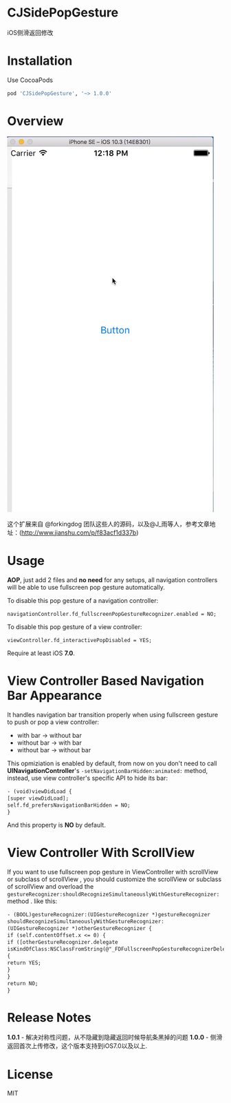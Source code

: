 # CJSidePopGesture
iOS侧滑返回修改

# Installation

Use CocoaPods  

``` ruby
pod 'CJSidePopGesture', '~> 1.0.0'
```


# Overview

![snapshot](https://raw.githubusercontent.com/CJMaxWell2013/CJSidePopGesture/master/Snapshots/sideBack.gif)


这个扩展来自 @forkingdog 团队这些人的源码，以及@J_雨等人，参考文章地址：(http://www.jianshu.com/p/f83acf1d337b)

# Usage



**AOP**, just add 2 files and **no need** for any setups, all navigation controllers will be able to use fullscreen pop gesture automatically.  

To disable this pop gesture of a navigation controller:  

``` objc
navigationController.fd_fullscreenPopGestureRecognizer.enabled = NO;
```

To disable this pop gesture of a view controller:  

``` objc
viewController.fd_interactivePopDisabled = YES;
```

Require at least iOS **7.0**.

# View Controller Based Navigation Bar Appearance

It handles navigation bar transition properly when using fullscreen gesture to push or pop a view controller:  

- with bar -> without bar
- without bar -> with bar
- without bar -> without bar

This opmiziation is enabled by default, from now on you don't need to call **UINavigationController**'s `-setNavigationBarHidden:animated:` method, instead, use view controller's specific API to hide its bar:  

``` objc
- (void)viewDidLoad {
[super viewDidLoad];
self.fd_prefersNavigationBarHidden = NO;
}
```

And this property is **NO** by default.

# View Controller With ScrollView

If you want to use fullscreen pop gesture in ViewController with scrollView or subclass of scrollView , you should customize the scrollView or subclass of scrollView and overload the `gestureRecognizer:shouldRecognizeSimultaneouslyWithGestureRecognizer:` method . like this:

``` objc
- (BOOL)gestureRecognizer:(UIGestureRecognizer *)gestureRecognizer shouldRecognizeSimultaneouslyWithGestureRecognizer:(UIGestureRecognizer *)otherGestureRecognizer {
if (self.contentOffset.x <= 0) {
if ([otherGestureRecognizer.delegate isKindOfClass:NSClassFromString(@"_FDFullscreenPopGestureRecognizerDelegate")]) {
return YES;
}
}
return NO;
}
```

# Release Notes
**1.0.1** - 解决对称性问题，从不隐藏到隐藏返回时候导航条黑掉的问题
**1.0.0** - 侧滑返回首次上传修改，这个版本支持到iOS7.0以及以上.

# License  
MIT

